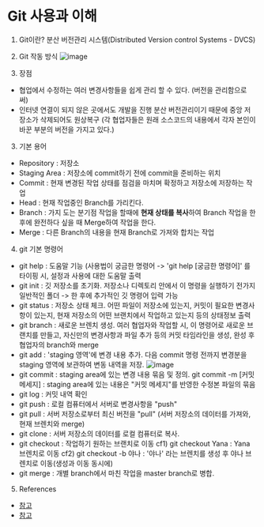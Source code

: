 # Git 사용과 이해
1. Git이란?
분산 버전관리 시스템(Distributed Version control Systems - DVCS)

2. Git 작동 방식
![image](https://user-images.githubusercontent.com/105041834/187136914-cc0e8193-bade-4839-8c87-b54d41b085ec.png)


2. 장점
- 협업에서 수정하는 여러 변경사항들을 쉽게 관리 할 수 있다. (버전을 관리함으로 써)
- 인터넷 연결이 되지 않은 곳에서도 개발을 진행 분산 버전관리이기 때문에 중앙 저장소가 삭제되어도 원상복구
(각 협업자들은 원래 소스코드의 내용에서 각자 본인이 바꾼 부분의 버전을 가지고 있다.)

3. 기본 용어
- Repository : 저장소
- Staging Area : 저장소에 commit하기 전에 commit을 준비하는 위치
- Commit : 현재 변경된 작업 상태를 점검을 마치며 확정하고 저장소에 저장하는 작업
- Head : 현재 작업중인 Branch를 가리킨다.
- Branch : 가지 도는 분기점 작업을 할때에 **현재 상태를 복사**하여 Branch 작업을 한 후에 완전하다 싶을 때 Merge하여 작업을 한다.
- Merge : 다른 Branch의 내용을 현재 Branch로 가져와 합치는 작업

4. git 기본 명령어
- git help : 도움말 기능 (사용법이 궁금한 명령어 -> 'git help [궁금한 명령어]' 를 타이핑 시, 설정과 사용에 대한 도움말 출력
- git init : 깃 저장소를 초기화. 저장소나 디렉토리 안에서 이 명령을 실행하기 전가지 일반적인 폴더 -> 한 후에 추가적인 깃 명령어 입력 가능
- git status : 저장소 상태 체크. 어떤 파일이 저장소에 있는지, 커밋이 필요한 변경사항이 있는지, 현재 저장소의 어떤 브랜치에서 작업하고 있는지 등의 상태정보 출력
- git branch : 새로운 브렌치 생성. 여러 협업자와 작업할 시, 이 명령어로 새로운 브랜치를 만들고, 자신만의 변경사항과 파일 추가 등의 커밋 타임라인을 생성, 완성 후 협업자의 branch와 merge
- git add : 'staging 영역'에 변경 내용 추가. 다음 commit 명령 전까지 변경분을 staging 영역에 보관하여 변동 내역을 저장.
![image](https://user-images.githubusercontent.com/105041834/187134112-e71b2822-c75a-4d6d-943e-abfbba849874.png)
- git commit : staging area에 있는 변경 내용 묶음 및 정의.
git commit -m [커밋 메세지] : staging area에 있는 내용은 "커밋 메세지"를 반영한 수정본 파일의 묶음
- git log : 커밋 내역 확인
- git push : 로컬 컴퓨터에서 서버로 변경사항을 "push"
- git pull : 서버 저장소로부터 최신 버전을 "pull" (서버 저장소의 데이터를 가져와, 현재 브렌치와 merge)
- git clone : 서버 저장소의 데이터를 로컬 컴퓨터로 복사.
- git checkout : 작업하기 원하는 브랜치로 이동
cf1) git checkout Yana : Yana 브렌치로 이동
cf2) git checkout -b 야나 : '야나' 라는 브렌치를 생성 후 야나 브렌치로 이동(생성과 이동 동시에)
- git merge : 개별 branch에서 마친 작업을 master branch로 병합.


5. References
- [참고](https://yanacoding.tistory.com/4)
- [참고](https://it-eldorado.tistory.com/4)
